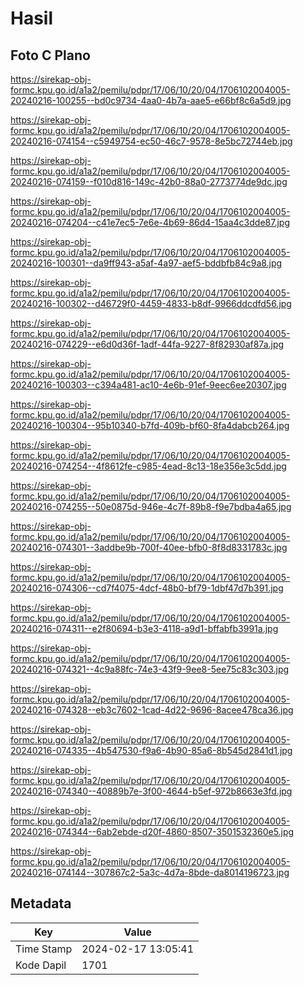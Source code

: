 # Hasil

## Foto C Plano

https://sirekap-obj-formc.kpu.go.id/a1a2/pemilu/pdpr/17/06/10/20/04/1706102004005-20240216-100255--bd0c9734-4aa0-4b7a-aae5-e66bf8c6a5d9.jpg

https://sirekap-obj-formc.kpu.go.id/a1a2/pemilu/pdpr/17/06/10/20/04/1706102004005-20240216-074154--c5949754-ec50-46c7-9578-8e5bc72744eb.jpg

https://sirekap-obj-formc.kpu.go.id/a1a2/pemilu/pdpr/17/06/10/20/04/1706102004005-20240216-074159--f010d816-149c-42b0-88a0-2773774de9dc.jpg

https://sirekap-obj-formc.kpu.go.id/a1a2/pemilu/pdpr/17/06/10/20/04/1706102004005-20240216-074204--c41e7ec5-7e6e-4b69-86d4-15aa4c3dde87.jpg

https://sirekap-obj-formc.kpu.go.id/a1a2/pemilu/pdpr/17/06/10/20/04/1706102004005-20240216-100301--da9ff943-a5af-4a97-aef5-bddbfb84c9a8.jpg

https://sirekap-obj-formc.kpu.go.id/a1a2/pemilu/pdpr/17/06/10/20/04/1706102004005-20240216-100302--d46729f0-4459-4833-b8df-9966ddcdfd56.jpg

https://sirekap-obj-formc.kpu.go.id/a1a2/pemilu/pdpr/17/06/10/20/04/1706102004005-20240216-074229--e6d0d36f-1adf-44fa-9227-8f82930af87a.jpg

https://sirekap-obj-formc.kpu.go.id/a1a2/pemilu/pdpr/17/06/10/20/04/1706102004005-20240216-100303--c394a481-ac10-4e6b-91ef-9eec6ee20307.jpg

https://sirekap-obj-formc.kpu.go.id/a1a2/pemilu/pdpr/17/06/10/20/04/1706102004005-20240216-100304--95b10340-b7fd-409b-bf60-8fa4dabcb264.jpg

https://sirekap-obj-formc.kpu.go.id/a1a2/pemilu/pdpr/17/06/10/20/04/1706102004005-20240216-074254--4f8612fe-c985-4ead-8c13-18e356e3c5dd.jpg

https://sirekap-obj-formc.kpu.go.id/a1a2/pemilu/pdpr/17/06/10/20/04/1706102004005-20240216-074255--50e0875d-946e-4c7f-89b8-f9e7bdba4a65.jpg

https://sirekap-obj-formc.kpu.go.id/a1a2/pemilu/pdpr/17/06/10/20/04/1706102004005-20240216-074301--3addbe9b-700f-40ee-bfb0-8f8d8331783c.jpg

https://sirekap-obj-formc.kpu.go.id/a1a2/pemilu/pdpr/17/06/10/20/04/1706102004005-20240216-074306--cd7f4075-4dcf-48b0-bf79-1dbf47d7b391.jpg

https://sirekap-obj-formc.kpu.go.id/a1a2/pemilu/pdpr/17/06/10/20/04/1706102004005-20240216-074311--e2f80694-b3e3-4118-a9d1-bffabfb3991a.jpg

https://sirekap-obj-formc.kpu.go.id/a1a2/pemilu/pdpr/17/06/10/20/04/1706102004005-20240216-074321--4c9a88fc-74e3-43f9-9ee8-5ee75c83c303.jpg

https://sirekap-obj-formc.kpu.go.id/a1a2/pemilu/pdpr/17/06/10/20/04/1706102004005-20240216-074328--eb3c7602-1cad-4d22-9696-8acee478ca36.jpg

https://sirekap-obj-formc.kpu.go.id/a1a2/pemilu/pdpr/17/06/10/20/04/1706102004005-20240216-074335--4b547530-f9a6-4b90-85a6-8b545d2841d1.jpg

https://sirekap-obj-formc.kpu.go.id/a1a2/pemilu/pdpr/17/06/10/20/04/1706102004005-20240216-074340--40889b7e-3f00-4644-b5ef-972b8663e3fd.jpg

https://sirekap-obj-formc.kpu.go.id/a1a2/pemilu/pdpr/17/06/10/20/04/1706102004005-20240216-074344--6ab2ebde-d20f-4860-8507-3501532360e5.jpg

https://sirekap-obj-formc.kpu.go.id/a1a2/pemilu/pdpr/17/06/10/20/04/1706102004005-20240216-074144--307867c2-5a3c-4d7a-8bde-da8014196723.jpg


## Metadata

| Key        | Value               |
| ---------- | ------------------- |
| Time Stamp | 2024-02-17 13:05:41 |
| Kode Dapil | 1701                |



